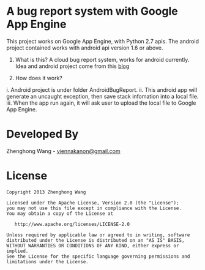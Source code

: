 A bug report system with Google App Engine
================

This project works on Google App Engine, with Python 2.7 apis.
The android project contained works with android api version 1.6 or above.

1. What is this?
A cloud bug report system, works for android currently.
Idea and android project come from this [blog](http://www.adamrocker.com/blog/288)

2. How does it work? 

i.   Android project is under folder AndroidBugReport.
ii.  This android app will generate an uncaught exception, then save stack infomation into a local file.
iii. When the app run again, it will ask user to upload the local file to Google App Engine.

Developed By
================
Zhenghong Wang - <viennakanon@gmail.com>

License
================
    Copyright 2013 Zhenghong Wang

    Licensed under the Apache License, Version 2.0 (the "License");
    you may not use this file except in compliance with the License.
    You may obtain a copy of the License at

       http://www.apache.org/licenses/LICENSE-2.0

    Unless required by applicable law or agreed to in writing, software
    distributed under the License is distributed on an "AS IS" BASIS,
    WITHOUT WARRANTIES OR CONDITIONS OF ANY KIND, either express or implied.
    See the License for the specific language governing permissions and
    limitations under the License.
